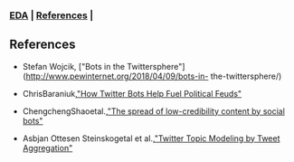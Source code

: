 ### [EDA](/EDA.md)  | [References](/References.md) | 

## References
  * Stefan Wojcik, ["Bots in the Twittersphere"](http://www.pewinternet.org/2018/04/09/bots-in- the-twittersphere/)
  
  * ChrisBaraniuk,["How Twitter Bots Help Fuel Political Feuds"](https://www.scientificamerican.com/article/how-twitter-bots-help-fuel-political-feuds/)
  
  * ChengchengShaoetal.,["The spread of low-credibility content by social bots"](https://arxiv.org/pdf/1707.07592.pdf)
  
  * Asbjan Ottesen Steinskogetal et al.,["Twitter Topic Modeling by Tweet Aggregation"](http://www.aclweb.org/anthology/W17-0210)
 
  
